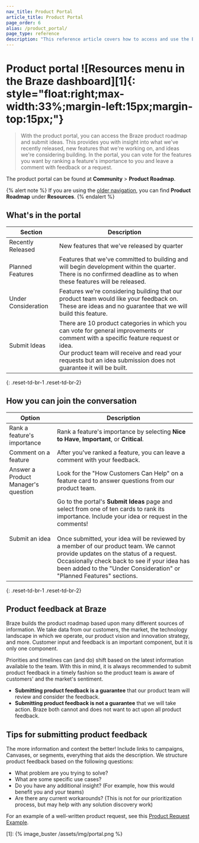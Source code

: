 ```yaml
---
nav_title: Product Portal
article_title: Product Portal
page_order: 6
alias: /product_portal/
page_type: reference
description: "This reference article covers how to access and use the Braze Product Portal to provide feedback from the dashboard."
---
```


# Product portal ![Resources menu in the Braze dashboard][1]{: style="float:right;max-width:33%;margin-left:15px;margin-top:15px;"}

> With the product portal, you can access the Braze product roadmap and submit ideas. This provides you with insight into what we've recently released, new features that we're working on, and ideas we're considering building. In the portal, you can vote for the features you want by ranking a feature's importance to you and leave a comment with feedback or a request. 

The product portal can be found at **Community** > **Product Roadmap**.

{% alert note %}
If you are using the [older navigation]({{site.baseurl}}/navigation), you can find **Product Roadmap** under **Resources**.
{% endalert %}

## What's in the portal

| Section | Description |
| --- | --- |
| Recently Released | New features that we've released by quarter |
| Planned Features | Features that we've committed to building and will begin development within the quarter. <br>There is no confirmed deadline as to when these features will be released. |
| Under Consideration | Features we're considering building that our product team would like your feedback on. <br>These are ideas and no guarantee that we will build this feature. |
| Submit Ideas | There are 10 product categories in which you can vote for general improvements or comment with a specific feature request or idea. <br>Our product team will receive and read your requests but an idea submission does not guarantee it will be built. |
{: .reset-td-br-1 .reset-td-br-2}

## How you can join the conversation

| Option | Description |
| --- | --- |
| Rank a feature's importance | Rank a feature's importance by selecting **Nice to Have**, **Important**, or **Critical**. |
| Comment on a feature | After you've ranked a feature, you can leave a comment with your feedback. |
| Answer a Product Manager's question | Look for the "How Customers Can Help" on a feature card to answer questions from our product team. |
| Submit an idea | Go to the portal's **Submit Ideas** page and select from one of ten cards to rank its importance. Include your idea or request in the comments! <br><br>Once submitted, your idea will be reviewed by a member of our product team. We cannot provide updates on the status of a request. Occasionally check back to see if your idea has been added to the "Under Consideration" or "Planned Features" sections. |
{: .reset-td-br-1 .reset-td-br-2}

## Product feedback at Braze

Braze builds the product roadmap based upon many different sources of information. We take data from our customers, the market, the technology landscape in which we operate, our product vision and innovation strategy, and more. Customer input and feedback is an important component, but it is only one component. 

Priorities and timelines can (and do) shift based on the latest information available to the team. With this in mind, it is always recommended to submit product feedback in a timely fashion so the product team is aware of customers' and the market's sentiment. 

- **Submitting product feedback is a guarantee** that our product team will review and consider the feedback. 
- **Submitting product feedback is not a guarantee** that we will take action. Braze both cannot and does not want to act upon all product feedback. 

## Tips for submitting product feedback

The more information and context the better! Include links to campaigns, Canvases, or segments, everything that aids the description. We structure product feedback based on the following questions:

- What problem are you trying to solve?
- What are some specific use cases?
- Do you have any additional insight? (For example, how this would benefit you and your teams)
- Are there any current workarounds? (This is not for our prioritization process, but may help with any solution discovery work) 

For an example of a well-written product request, see this [Product Request Example]({{site.baseurl}}/product_request/). 

[1]: {% image_buster /assets/img/portal.png %}

